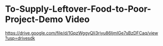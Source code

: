 # To-Supply-Leftover-Food-to-Poor-Project-Demo Video
https://drive.google.com/file/d/1GpzWggyQIi3rjyu86ljmIGe7sBzDFCaq/view?usp=drivesdk
